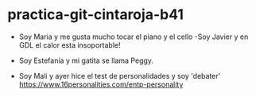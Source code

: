# practica-git-cintaroja-b41

- Soy Maria y me gusta mucho tocar el piano y el cello
-Soy Javier y en GDL el calor esta insoportable! 

- Soy Estefanía y mi gatita se llama Peggy.

- Soy Mali y ayer hice el test de personalidades y soy 'debater'
    https://www.16personalities.com/entp-personality

